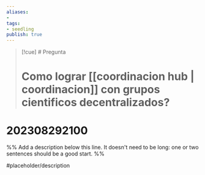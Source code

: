 ```yaml
---
aliases: 
- 
tags:
- seedling
publish: true
---
```

>[!cue] # Pregunta
># Como lograr [[coordinacion hub | coordinacion]] con grupos cientificos decentralizados?


# 202308292100

%% Add a description below this line. It doesn't need to be long: one or two sentences should be a good start. %%

#placeholder/description 
